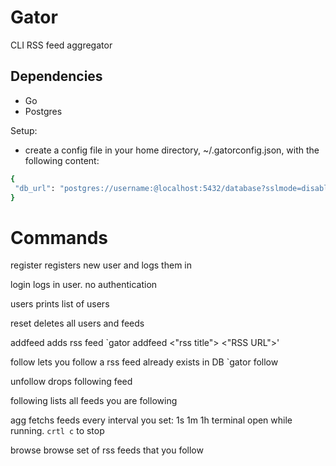 # Gator
CLI RSS feed aggregator 

## Dependencies 

- Go 
- Postgres

Setup: 
 - create a config file in your home directory, ~/.gatorconfig.json, with the following content:
 ```bash
{
  "db_url": "postgres://username:@localhost:5432/database?sslmode=disable"
}
```

# Commands 

register <name>
    registers new user and logs them in 

login <name>
    logs in user. no authentication

users
    prints list of users 

reset 
    deletes all users and feeds

addfeed
    adds rss feed
    `gator addfeed <"rss title">  <"RSS URL">'

follow 
    lets you follow a rss feed already exists in DB
    `gator follow <rss url>

unfollow <rss url>
    drops following feed

following 
    lists all feeds you are following

agg <time duration>
    fetchs feeds every interval you set: 1s 1m 1h 
    terminal open while running. `crtl c` to stop 

browse <limit>
    browse set of rss feeds that you follow 





